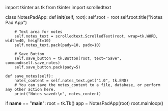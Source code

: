 import tkinter as tk
from tkinter import scrolledtext

class NotesPadApp:
    def __init__(self, root):
        self.root = root
        self.root.title("Notes Pad App")

        # Text area for notes
        self.notes_text = scrolledtext.ScrolledText(root, wrap=tk.WORD, width=40, height=10)
        self.notes_text.pack(pady=10, padx=10)

        # Save Button
        self.save_button = tk.Button(root, text="Save", command=self.save_notes)
        self.save_button.pack(pady=5)

    def save_notes(self):
        notes_content = self.notes_text.get("1.0", tk.END)
        # You can save the notes_content to a file, database, or perform any other action here.
        print("Notes saved:\n", notes_content)

if __name__ == "__main__":
    root = tk.Tk()
    app = NotesPadApp(root)
    root.mainloop()

